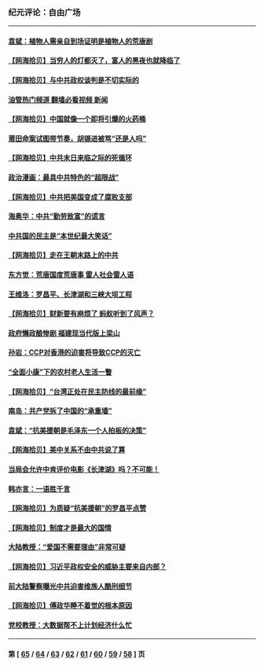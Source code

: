 ### 纪元评论：自由广场
---
#### [袁斌：植物人需亲自到场证明是植物人的荒唐剧](../../pages/nsc993/n13319517.md?10220330) 
#### [【网海拾贝】当穷人的灯都灭了，富人的黑夜也就降临了](../../pages/nsc993/n13316913.md?10220330) 
#### [【网海拾贝】与中共政权谈判是不切实际的](../../pages/nsc993/n13314868.md?10220330) 
#### [油管热门频道 翻墙必看视频 新闻](ok?10220330)
#### [【网海拾贝】中国就像一个即将引爆的火药桶](../../pages/nsc993/n13311974.md?10220330) 
#### [莆田命案试图带节奏，胡锡进被骂“还是人吗”](../../pages/nsc993/n13311772.md?10220330) 
#### [【网海拾贝】中共末日来临之际的死循环](../../pages/nsc993/n13309649.md?10220330) 
#### [政治漫画：最具中共特色的“超限战”](../../pages/nsc993/n13308510.md?10220330) 
#### [【网海拾贝】中共把美国变成了腐败支部](../../pages/nsc993/n13308449.md?10220330) 
#### [海奥华：中共“勤劳致富”的谎言](../../pages/nsc993/n13308500.md?10220330) 
#### [中共国的民主是“本世纪最大笑话”](../../pages/nsc993/n13308439.md?10220330) 
#### [【网海拾贝】走在王朝末路上的中共](../../pages/nsc993/n13306255.md?10220330) 
#### [东方觉：荒唐国度荒唐事 雷人社会雷人语](../../pages/nsc993/n13305542.md?10220330) 
#### [王维洛：罗昌平、长津湖和三峡大坝工程](../../pages/nsc993/n13305617.md?10220330) 
#### [【网海拾贝】财新要有麻烦了 蚂蚁听到了风声？](../../pages/nsc993/n13303518.md?10220330) 
#### [政府懒政酿惨剧 福建现当代版上梁山](../../pages/nsc993/n13303481.md?10220330) 
#### [孙岩：CCP对香港的迫害将导致CCP的灭亡](../../pages/nsc993/n13303673.md?10220330) 
#### [“全面小康”下的农村老人生活一瞥](../../pages/nsc993/n13301579.md?10220330) 
#### [【网海拾贝】“台湾正处在民主防线的最前缘”](../../pages/nsc993/n13298607.md?10220330) 
#### [南岛：共产党拆了中国的“承重墙”](../../pages/nsc993/n13298695.md?10220330) 
#### [袁斌：“抗美援朝是毛泽东一个人拍板的决策”](../../pages/nsc993/n13298572.md?10220330) 
#### [【网海拾贝】美中关系不由中共说了算](../../pages/nsc993/n13296468.md?10220330) 
#### [当局会允许中肯评价电影《长津湖》吗？不可能！](../../pages/nsc993/n13294164.md?10220330) 
#### [韩亦言：一语胜千言](../../pages/nsc993/n13296643.md?10220330) 
#### [【网海拾贝】为质疑“抗美援朝”的罗昌平点赞](../../pages/nsc993/n13293902.md?10220330) 
#### [【网海拾贝】制度才是最大的国情](../../pages/nsc993/n13292455.md?10220330) 
#### [大陆教授：“爱国不需要理由”非常可疑](../../pages/nsc993/n13292404.md?10220330) 
#### [【网海拾贝】习近平政权安全的威胁主要来自内部？](../../pages/nsc993/n13290496.md?10220330) 
#### [前大陆警察曝光中共迫害维族人酷刑细节](../../pages/nsc993/n13290422.md?10220330) 
#### [【网海拾贝】傅政华睡不着觉的根本原因](../../pages/nsc993/n13287736.md?10220330) 
#### [党校教授：大数据帮不上计划经济什么忙](../../pages/nsc993/n13287648.md?10220330) 

---
#### 第 [ [65](./65.md?10220330) / [64](./64.md?10220330) / [63](./63.md?10220330) / [62](./62.md?10220330) / [61](./61.md?10220330) / [60](./60.md?10220330) / [59](./59.md?10220330) / [58](./58.md?10220330) ] 页
